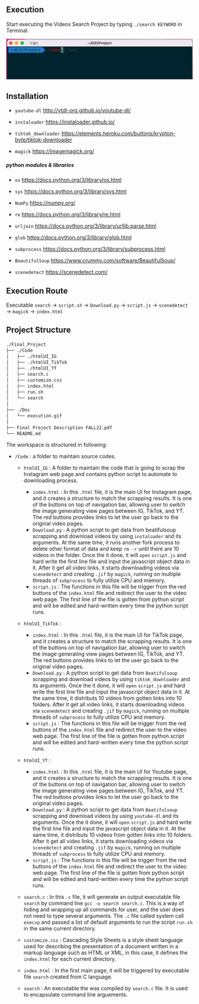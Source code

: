 ## Execution

Start executing the Videos Search Project by typing `./search KEYWORD` in Terminal.

![](./Doc/execution.gif) 

## Installation
- `youtube-dl`
http://ytdl-org.github.io/youtube-dl/

- `instaloader`
https://instaloader.github.io/

- `tiktok_downloader`
https://elements.heroku.com/buttons/krypton-byte/tiktok-downloader

- `magick`
https://imagemagick.org/


##### python modules & libraries

- `os`
https://docs.python.org/3/library/os.html

- `sys`
https://docs.python.org/3/library/sys.html

- `NumPy`
https://numpy.org/

- `re`
https://docs.python.org/3/library/re.html

- `urljoin`
https://docs.python.org/3/library/urllib.parse.html

- `glob`
https://docs.python.org/3/library/glob.html

- `subprocess`
https://docs.python.org/3/library/subprocess.html

- `BeautifulSoup`
https://www.crummy.com/software/BeautifulSoup/

- `scenedetect`
https://scenedetect.com/

## Execution Route
Executable `search` &rarr; `script.sh` &rarr; `Download.py` &rarr; `script.js` &rarr; `scenedetect` &rarr; `magick` &rarr; `index.html`

## Project Structure

```
./Final_Project
├── ./Code
│   ├── ./htmlUI_IG
│   ├── ./htmlUI_TikTok
│   ├── ./htmlUI_YT
│   ├── search.c
│   ├── customize.css
│   ├── index.html
│   ├── run.sh
│   └── search
│
├── ./Doc
│   └── execution.gif
│
├── Final Project Description FALL22.pdf
└── README.md
```

The workspace is structured in following:

- `/Code` : a folder to maintain source codes.
    - `htmlUI_IG` : A folder to maintain the code that is going to scrap the Instagram web page and contains python script to automate to downloading process.
        - `index.html` : In this `.html` file, it is the main UI for Instagram page, and it creates a structure to match the scrapping results. It is one of the buttons on top of navigation bar, allowing user to switch the image generating view pages between IG, TikTok, and YT. The red buttons provides links to let the user go back to the original video pages.
        - `Download.py` : A python script to get data from beatifulsoup scrapping and download videos by using `instaloader` and its arguments. At the same time, it runs another fork process to delete other format of data and keep `rm -r` until there are 10 videos in the folder. Once the it done, it will `open` `script.js` and hard write the first line file and input the javascript object data in it. After it get all video links, it starts downloading videos via `scenedetect` and creating `.jif` by `magick`, running on multiple threads of `subprocess` to fully utilize CPU and memory.
        - `script.js` : The functions in this file will be trigger from the red buttons of the `index.html` file and redirect the user to the video web page. The first line of the file is gotten from python script and will be edited and hard-written every time the python script runs.

    - `htmlUI_TikTok` : 
        - `index.html` : In this `.html` file, it is the main UI for TikTok page, and it creates a structure to match the scrapping results. It is one of the buttons on top of navigation bar, allowing user to switch the image generating view pages between IG, TikTok, and YT. The red buttons provides links to let the user go back to the original video pages.
        - `Download.py` : A python script to get data from `Beatifulsoup` scrapping and download videos by using `tiktok_downloader` and its arguments. Once the it done, it will `open` `script.js` and hard write the first line file and input the javascript object data in it. At the same time, it distributs 10 videos from gotten links into 10 folders. After it get all video links, it starts downloading videos via `scenedetect` and creating `.jif` by `magick`, running on multiple threads of `subprocess` to fully utilize CPU and memory.
        - `script.js` : The functions in this file will be trigger from the red buttons of the `index.html` file and redirect the user to the video web page. The first line of the file is gotten from python script and will be edited and hard-written every time the python script runs.

    - `htmlUI_YT` : 
        - `index.html` : In this `.html` file, it is the main UI for Youtube page, and it creates a structure to match the scrapping results. It is one of the buttons on top of navigation bar, allowing user to switch the image generating view pages between IG, TikTok, and YT. The red buttons provides links to let the user go back to the original video pages.
        - `Download.py` : A python script to get data from `Beatifulsoup` scrapping and download videos by using `youtube-dl` and its arguments. Once the it done, it will `open` `script.js` and hard write the first line file and input the javascript object data in it. At the same time, it distributs 10 videos from gotten links into 10 folders. After it get all video links, it starts downloading videos via `scenedetect` and creating `.jif` by `magick`, running on multiple threads of `subprocess` to fully utilize CPU and memory.
        - `script.js` : The functions in this file will be trigger from the red buttons of the `index.html` file and redirect the user to the video web page. The first line of the file is gotten from python script and will be edited and hard-written every time the python script runs.

    - `search.c`  : In this `.c` file, it will generate an output executable file `search` by command line `gcc -o search search.c`. This is a way of hiding and wrapping up all commands for user, and the user does not need to type several arguments. The `.c` file called system call `execvp` and passed a list of default arguments to run the script `run.sh` in the same current directory.
    - `customize.css`  : Cascading Style Sheets is a style sheet language used for describing the presentation of a document written in a markup language such as HTML or XML, in this case, it defines the `index.html` for each current directory.
    - `index.html`  : In the first main page, it will be triggered by executable file `search` created from C language.
    - `search`  : An executable the was compiled by `search.c` file. It is used to encapsulate command line arguements.